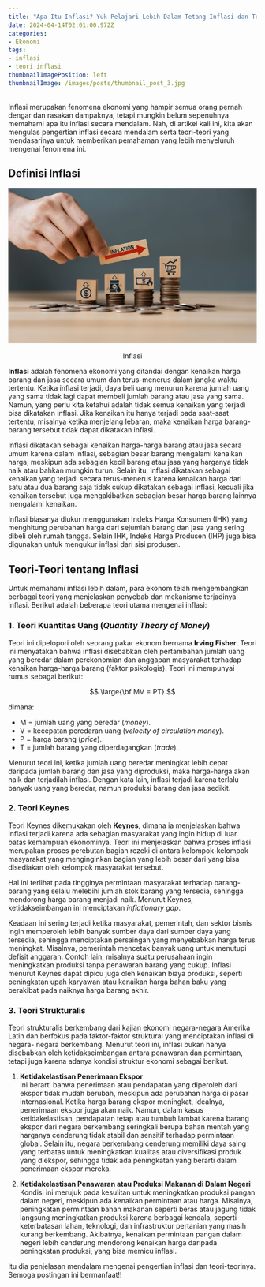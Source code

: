 ```yaml
---
title: "Apa Itu Inflasi? Yuk Pelajari Lebih Dalam Tetang Inflasi dan Teori-Teorinya"
date: 2024-04-14T02:01:00.972Z
categories:
- Ekonomi
tags:
- inflasi
- teori inflasi
thumbnailImagePosition: left
thumbnailImage: /images/posts/thumbnail_post_3.jpg
---
```


Inflasi merupakan fenomena ekonomi yang hampir semua orang pernah dengar dan rasakan dampaknya, tetapi mungkin belum sepenuhnya memahami apa itu inflasi secara mendalam. Nah, di artikel kali ini, kita akan mengulas pengertian inflasi secara mendalam serta teori-teori yang mendasarinya untuk memberikan pemahaman yang lebih menyeluruh mengenai fenomena ini.

<!--more-->

## Definisi Inflasi

<div align="center">

![Inflasi](gambar_inflasi.jpeg)

<span class="caption">Inflasi</span>
</div>

**Inflasi** adalah fenomena ekonomi yang ditandai dengan kenaikan harga barang dan jasa secara umum dan terus-menerus dalam jangka waktu tertentu. Ketika inflasi terjadi, daya beli uang menurun karena jumlah uang yang sama tidak lagi dapat membeli jumlah barang atau jasa yang sama. Namun, yang perlu kita ketahui adalah tidak semua kenaikan yang terjadi bisa dikatakan inflasi. Jika kenaikan itu hanya terjadi pada saat-saat tertentu, misalnya ketika menjelang lebaran, maka kenaikan harga barang-barang tersebut tidak dapat dikatakan inflasi.

Inflasi dikatakan sebagai kenaikan harga-harga barang atau jasa secara umum karena dalam inflasi, sebagian besar barang mengalami kenaikan harga, meskipun ada sebagian kecil barang atau jasa yang harganya tidak naik atau bahkan mungkin turun. Selain itu, inflasi dikatakan sebagai kenaikan yang terjadi secara terus-menerus karena kenaikan harga dari satu atau dua barang saja tidak cukup dikatakan sebagai inflasi, kecuali jika kenaikan tersebut juga mengakibatkan sebagian besar harga barang lainnya mengalami kenaikan.

Inflasi biasanya diukur menggunakan Indeks Harga Konsumen (IHK) yang menghitung perubahan harga dari sejumlah barang dan jasa yang sering dibeli oleh rumah tangga. Selain IHK, Indeks Harga Produsen (IHP) juga bisa digunakan untuk mengukur inflasi dari sisi produsen.

## Teori-Teori tentang Inflasi

Untuk memahami inflasi lebih dalam, para ekonom telah mengembangkan berbagai teori yang menjelaskan penyebab dan mekanisme terjadinya inflasi. Berikut adalah beberapa teori utama mengenai inflasi:

### 1. Teori Kuantitas Uang (_Quantity Theory of Money_)

Teori ini dipelopori oleh seorang pakar ekonom bernama **Irving Fisher**. Teori ini menyatakan bahwa inflasi disebabkan oleh pertambahan jumlah uang yang beredar dalam perekonomian dan anggapan masyarakat terhadap kenaikan harga-harga barang (faktor psikologis). Teori ini mempunyai rumus sebagai berikut:

$$ \large{\bf MV = PT} $$

dimana:
- M = jumlah uang yang beredar (_money_).
- V = kecepatan peredaran uang (_velocity of circulation money_).
- P = harga barang (_price_).
- T = jumlah barang yang diperdagangkan (_trade_).

Menurut teori ini, ketika jumlah uang beredar meningkat lebih cepat daripada jumlah barang dan jasa yang diproduksi, maka harga-harga akan naik dan terjadilah inflasi. Dengan kata lain, inflasi terjadi karena terlalu banyak uang yang beredar, namun produksi barang dan jasa sedikit.

### 2. Teori Keynes

Teori Keynes dikemukakan oleh **Keynes**, dimana ia menjelaskan bahwa inflasi terjadi karena ada sebagian masyarakat yang ingin hidup di luar batas kemampuan ekonominya. Teori ini menjelaskan bahwa proses inflasi merupakan proses perebutan bagian rezeki di antara kelompok-kelompok masyarakat yang menginginkan bagian yang lebih besar dari yang bisa disediakan oleh kelompok masyarakat tersebut.

Hal ini terlihat pada tingginya permintaan masyarakat terhadap barang-barang yang selalu melebihi jumlah stok barang yang tersedia, sehingga mendorong harga barang menjadi naik. Menurut Keynes, ketidakseimbangan ini menciptakan _inflationary gap_.

Keadaan ini sering terjadi ketika masyarakat, pemerintah, dan sektor bisnis ingin memperoleh lebih banyak sumber daya dari sumber daya yang tersedia, sehingga menciptakan persaingan yang menyebabkan harga terus meningkat. Misalnya, pemerintah mencetak banyak uang untuk menutupi defisit anggaran. Contoh lain, misalnya suatu perusahaan ingin meningkatkan produksi tanpa penawaran barang yang cukup. Inflasi menurut Keynes dapat dipicu juga oleh kenaikan biaya produksi, seperti peningkatan upah karyawan atau kenaikan harga bahan baku yang berakibat pada naiknya harga barang akhir.

### 3. Teori Strukturalis

Teori strukturalis berkembang dari kajian ekonomi negara-negara Amerika Latin dan berfokus pada faktor-faktor struktural yang menciptakan inflasi di negara- negara berkembang. Menurut teori ini, inflasi bukan hanya disebabkan oleh ketidakseimbangan antara penawaran dan permintaan, tetapi juga karena adanya kondisi struktur ekonomi sebagai berikut.

1. **Ketidakelastisan Penerimaan Ekspor**</br>
Ini berarti bahwa penerimaan atau pendapatan yang diperoleh dari ekspor tidak mudah berubah, meskipun ada perubahan harga di pasar internasional. Ketika harga barang ekspor meningkat, idealnya, penerimaan ekspor juga akan naik. Namun, dalam kasus ketidakelastisan, pendapatan tetap atau tumbuh lambat karena barang ekspor dari negara berkembang seringkali berupa bahan mentah yang harganya cenderung tidak stabil dan sensitif terhadap permintaan global. Selain itu, negara berkembang cenderung memiliki daya saing yang terbatas untuk meningkatkan kualitas atau diversifikasi produk yang diekspor, sehingga tidak ada peningkatan yang berarti dalam penerimaan ekspor mereka.

2. **Ketidakelastisan Penawaran atau Produksi Makanan di Dalam Negeri**</br>
Kondisi ini merujuk pada kesulitan untuk meningkatkan produksi pangan dalam negeri, meskipun ada kenaikan permintaan atau harga. Misalnya, peningkatan permintaan bahan makanan seperti beras atau jagung tidak langsung meningkatkan produksi karena berbagai kendala, seperti keterbatasan lahan, teknologi, dan infrastruktur pertanian yang masih kurang berkembang. Akibatnya, kenaikan permintaan pangan dalam negeri lebih cenderung mendorong kenaikan harga daripada peningkatan produksi, yang bisa memicu inflasi.

Itu dia penjelasan mendalam mengenai pengertian inflasi dan teori-teorinya. Semoga postingan ini bermanfaat!!
